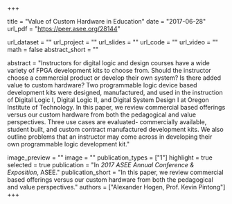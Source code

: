 +++

title = "Value of Custom Hardware in Education"
date = "2017-06-28"
url_pdf = "https://peer.asee.org/28144"

url_dataset = ""
url_project = ""
url_slides = ""
url_code = ""
url_video = ""
math = false
abstract_short = ""

abstract = "Instructors for digital logic and design courses have a wide variety of FPGA development kits to choose from. Should the instructor choose a commercial product or develop their own system? Is there added value to custom hardware? Two programmable logic device based development kits were designed, manufactured, and used in the instruction of Digital Logic I, Digital Logic II, and Digital System Design I at Oregon Institute of Technology. In this paper, we review commercial based offerings versus our custom hardware from both the pedagogical and value perspectives. Three use cases are evaluated- commercially available, student built, and custom contract manufactured development kits. We also outline problems that an instructor may come across in developing their own programmable logic development kit."

image_preview = ""
image = ""
publication_types = ["1"]
highlight = true
selected = true
publication = "In *2017 ASEE Annual Conference & Exposition*, ASEE."
publication_short = "In this paper, we review commercial based offerings versus our custom hardware from both the pedagogical and value perspectives."
authors = ["Alexander Hogen, Prof. Kevin Pintong"]
+++

